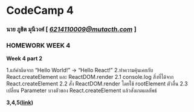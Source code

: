 # CodeCamp 4

### นาย ภูชิต  มุนีวงศ์  [ *6214110009@mutacth.com* ]
### HOMEWORK WEEK 4
**Week 4 part 2**

1.แก้คำผิดจาก “Hello World!” -> “Hello React!”
2.ทำความคุ้นเคยกับ React.createElement และ ReactDOM.render
2.1 console.log สิ่งที่ได้จาก React.createElement
2.2 สั่ง ReactDOM.render โดยใช้ rootElement ตัวอื่น
2.3 เปลี่ยน Parameter บางตัวของ React.createElement แล้วสังเกตผลลัพธ์

**3,4,5([link](https://codepen.io/puchit-muneewong/pen/gOPWWGG))**
